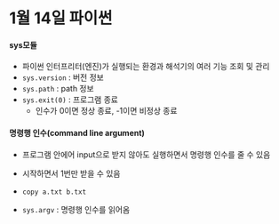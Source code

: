 # 1월 14일 파이썬

#### sys모듈

- 파이썬 인터프리터(엔진)가 실행되는 환경과 해석기의 여러 기능 조회 및 관리
- `sys.version` : 버전 정보
- `sys.path` : path 정보
- `sys.exit(0)` : 프로그램 종료
  - 인수가 0이면 정상 종료, -1이면 비정상 종료



#### 명령행 인수(command line argument)

- 프로그램 안에어 input으로 받지 않아도 실행하면서 명령행 인수를 줄 수 있음
- 시작하면서 1번만 받을 수 있음

- `copy a.txt b.txt`

- `sys.argv` : 명령행 인수를 읽어옴